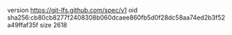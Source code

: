 version https://git-lfs.github.com/spec/v1
oid sha256:cb80cb8277f2408308b060dcaee860fb5d0f28dc58aa74ed2b3f52a49ffaf35f
size 2618

